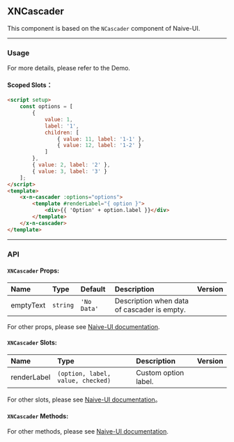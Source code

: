 ﻿## XNCascader

This component is based on the `NCascader` component of Naive-UI.

---

### Usage

For more details, please refer to the Demo.

#### Scoped Slots：

```html
<script setup>
    const options = [
        {
            value: 1,
            label: '1',
            children: [
                { value: 11, label: '1-1' },
                { value: 12, label: '1-2' }
            ]
        },
        { value: 2, label: '2' },
        { value: 3, label: '3' }
    ];
</script>
<template>
    <x-n-cascader :options="options">
        <template #renderLabel="{ option }">
            <div>{{ 'Option' + option.label }}</div>
        </template>
    </x-n-cascader>
</template>
```

---

### API

#### `XNCascader` Props:

| Name      | Type     | Default     | Description                                 | Version |
| :-------- | :------- | :---------- | :------------------------------------------ | :------ |
| emptyText | `string` | `'No Data'` | Description when data of cascader is empty. |         |

For other props, please see [Naive-UI documentation](https://www.naiveui.com/en-US/os-theme/components/cascader#Cascader-Props).

#### `XNCascader` Slots:

| Name        | Type                              | Description          | Version |
| :---------- | :-------------------------------- | :------------------- | :------ |
| renderLabel | `(option, label, value, checked)` | Custom option label. |         |

For other slots, please see [Naive-UI documentation](https://www.naiveui.com/en-US/os-theme/components/cascader#Cascader-Slots)。

#### `XNCascader` Methods:

For other methods, please see [Naive-UI documentation](https://www.naiveui.com/en-US/os-theme/components/cascader#Cascader-Methods).
